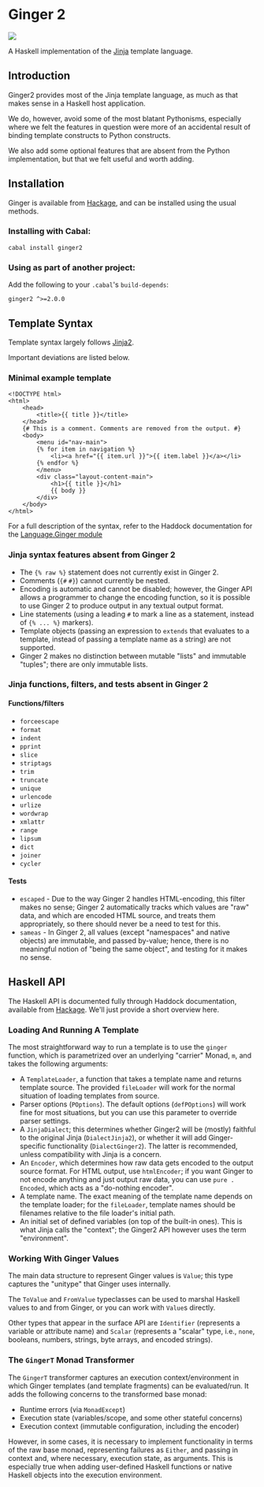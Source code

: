 # Ginger 2

![](http://ginger.tobiasdammers.nl/static/img/ginger-leaf.svg)

A Haskell implementation of the [Jinja](https://jinja.palletsprojects.com/)
template language.

## Introduction

Ginger2 provides most of the Jinja template language, as much as that makes
sense in a Haskell host application.

We do, however, avoid some of the most blatant Pythonisms, especially where we
felt the features in question were more of an accidental result of binding
template constructs to Python constructs.

We also add some optional features that are absent from the Python
implementation, but that we felt useful and worth adding.

## Installation

Ginger is available from [Hackage](https://hackage.haskell.org/package/ginger2),
and can be installed using the usual methods.

### Installing with Cabal:

    cabal install ginger2

### Using as part of another project:

Add the following to your `.cabal`'s `build-depends`:

    ginger2 ^>=2.0.0

## Template Syntax

Template syntax largely follows
[Jinja2](https://jinja.palletsprojects.com/en/stable/templates/).

Important deviations are listed below.

### Minimal example template

    <!DOCTYPE html>
    <html>
        <head>
            <title>{{ title }}</title>
        </head>
        {# This is a comment. Comments are removed from the output. #}
        <body>
            <menu id="nav-main">
            {% for item in navigation %}
                <li><a href="{{ item.url }}">{{ item.label }}</a></li>
            {% endfor %}
            </menu>
            <div class="layout-content-main">
                <h1>{{ title }}</h1>
                {{ body }}
            </div>
        </body>
    </html>

For a full description of the syntax, refer to the Haddock documentation for the
[Language.Ginger module](https://hackage-content.haskell.org/package/ginger2/docs/Language-Ginger.html)

### Jinja syntax features absent from Ginger 2

- The `{% raw %}` statement does not currently exist in Ginger 2.
- Comments (`{#` `#}`) cannot currently be nested.
- Encoding is automatic and cannot be disabled; however, the Ginger API
  allows a programmer to change the encoding function, so it is possible to use
  Ginger 2 to produce output in any textual output format.
- Line statements (using a leading `#` to mark a line as a statement, instead
  of `{% ... %}` markers).
- Template objects (passing an expression to `extends` that evaluates to a
  template, instead of passing a template name as a string) are not supported.
- Ginger 2 makes no distinction between mutable "lists" and immutable "tuples";
  there are only immutable lists.

### Jinja functions, filters, and tests absent in Ginger 2

#### Functions/filters

- `forceescape`
- `format`
- `indent`
- `pprint`
- `slice`
- `striptags`
- `trim`
- `truncate`
- `unique`
- `urlencode`
- `urlize`
- `wordwrap`
- `xmlattr`
- `range`
- `lipsum`
- `dict`
- `joiner`
- `cycler`

#### Tests

- `escaped` - Due to the way Ginger 2 handles HTML-encoding, this filter makes
  no sense; Ginger 2 automatically tracks which values are "raw" data, and
  which are encoded HTML source, and treats them appropriately, so there should
  never be a need to test for this.
- `sameas` - In Ginger 2, all values (except "namespaces" and native objects)
  are immutable, and passed by-value; hence, there is no meaningful notion of
  "being the same object", and testing for it makes no sense.

## Haskell API

The Haskell API is documented fully through Haddock documentation, available
from [Hackage](https://hackage.haskell.org/package/ginger2). We'll just provide
a short overview here.

### Loading And Running A Template

The most straightforward way to run a template is to use the `ginger` function,
which is parametrized over an underlying "carrier" Monad, `m`, and takes the
following arguments:

- A `TemplateLoader`, a function that takes a template name and returns
  template source. The provided `fileLoader` will work for the normal situation
  of loading templates from source.
- Parser options (`POptions`). The default options (`defPOptions`) will work
  fine for most situations, but you can use this parameter to override parser
  settings.
- A `JinjaDialect`; this determines whether Ginger2 will be (mostly) faithful
  to the original Jinja (`DialectJinja2`), or whether it will add
  Ginger-specific functionality (`DialectGinger2`). The latter is recommended,
  unless compatibility with Jinja is a concern.
- An `Encoder`, which determines how raw data gets encoded to the output source
  format. For HTML output, use `htmlEncoder`; if you want Ginger to not encode
  anything and just output raw data, you can use `pure . Encoded`, which acts
  as a "do-nothing encoder".
- A template name. The exact meaning of the template name depends on the
  template loader; for the `fileLoader`, template names should be filenames
  relative to the file loader's initial path.
- An initial set of defined variables (on top of the built-in ones). This is
  what Jinja calls the "context"; the Ginger2 API however uses the term
  "environment".

### Working With Ginger Values

The main data structure to represent Ginger values is `Value`; this type
captures the "unitype" that Ginger uses internally.

The `ToValue` and `FromValue` typeclasses can be used to marshal Haskell values
to and from Ginger, or you can work with `Value`s directly.

Other types that appear in the surface API are `Identifier` (represents a
variable or attribute name) and `Scalar` (represents a "scalar" type, i.e.,
`none`, booleans, numbers, strings, byte arrays, and encoded strings).

### The `GingerT` Monad Transformer

The `GingerT` transformer captures an execution context/environment in which
Ginger templates (and template fragments) can be evaluated/run. It adds the
following concerns to the transformed base monad:

- Runtime errors (via `MonadExcept`)
- Execution state (variables/scope, and some other stateful concerns)
- Execution context (immutable configuration, including the encoder)

However, in some cases, it is necessary to implement functionality in terms of
the raw base monad, representing failures as `Either`, and passing in context
and, where necessary, execution state, as arguments. This is especially true
when adding user-defined Haskell functions or native Haskell objects into the
execution environment.
